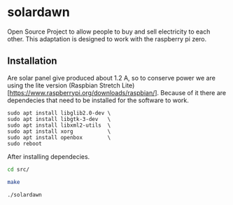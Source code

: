 # solardawn
Open Source Project to allow people to buy and sell electricity to each other. This adaptation is designed to work with the raspberry pi zero.

## Installation
Are solar panel give produced about 1.2 A, so to conserve power we are using the lite version (Raspbian Stretch Lite)[https://www.raspberrypi.org/downloads/raspbian/]. Because of it there are dependecies that need to be installed for the software to work.

```
sudo apt install libglib2.0-dev \
sudo apt install libgtk-3-dev   \
sudo apt install libxml2-utils  \
sudo apt install xorg           \
sudo apt install openbox        \
sudo reboot
```

After installing dependecies.
```bash
cd src/
```
```bash
make
```
```bash
./solardawn
```

